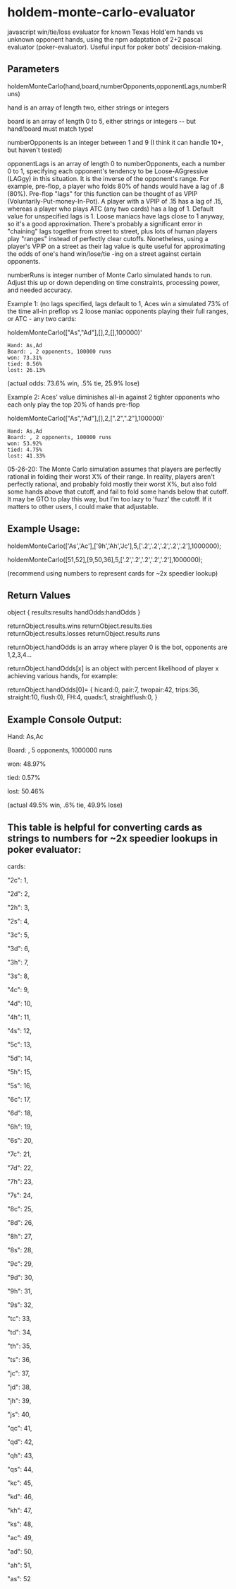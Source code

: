 # holdem-monte-carlo-evaluator
javascript win/tie/loss evaluator for known Texas Hold'em hands vs unknown opponent hands, using the npm adaptation of 2+2 pascal evaluator (poker-evaluator). Useful input for poker bots' decision-making.

Parameters
------------------------------------------------
holdemMonteCarlo(hand,board,numberOpponents,opponentLags,numberRuns)

hand is an array of length two, either strings or integers

board is an array of length 0 to 5, either strings or integers -- but hand/board must match type!

numberOpponents is an integer between 1 and 9 (I think it can handle 10+, but haven't tested)

opponentLags is an array of length 0 to numberOpponents, each a number 0 to 1, specifying each opponent's tendency to be Loose-AGgressive (LAGgy) in this situation. It is the inverse of the opponent's range. For example, pre-flop, a player who folds 80% of hands would have a lag of .8 (80%). Pre-flop "lags" for this function can be thought of as VPIP (Voluntarily-Put-money-In-Pot). A player with a VPIP of .15 has a lag of .15, whereas a player who plays ATC (any two cards) has a lag of 1. Default value for unspecified lags is 1. Loose maniacs have lags close to 1 anyway, so it's a good approximation. There's probably a significant error in "chaining" lags together from street to street, plus lots of human players play "ranges" instead of perfectly clear cutoffs. Nonetheless, using a player's VPIP on a street as their lag value is quite useful for approximating the odds of one's hand win/lose/tie -ing on a street against certain opponents.

numberRuns is integer number of Monte Carlo simulated hands to run. Adjust this up or down depending on time constraints, processing power, and needed accuracy.

Example 1: (no lags specified, lags default to 1, Aces win a simulated 73% of the time all-in preflop vs 2 loose maniac opponents playing their full ranges, or ATC - any two cards:

holdemMonteCarlo(["As","Ad"],[],2,[],100000)'
~~~~~~~~~~~~~~~~~~~~~~~~~~~~~~~~~~~~~~~~~~~~~~~~~~~~~~
Hand: As,Ad
Board: , 2 opponents, 100000 runs
won: 73.31%
tied: 0.56%
lost: 26.13%
~~~~~~~~~~~~~~~~~~~~~~~~~~~~~~~~~~~~~~~~~~~~~~~~~~~~~~

(actual odds: 73.6% win, .5% tie, 25.9% lose)


Example 2: Aces' value diminishes all-in against 2 tighter opponents who each only play the top 20% of hands pre-flop

holdemMonteCarlo(["As","Ad"],[],2,[".2",".2"],100000)'
~~~~~~~~~~~~~~~~~~~~~~~~~~~~~~~~~~~~~~~~~~~~~~~~~~~~~~
Hand: As,Ad
Board: , 2 opponents, 100000 runs
won: 53.92%
tied: 4.75%
lost: 41.33%
~~~~~~~~~~~~~~~~~~~~~~~~~~~~~~~~~~~~~~~~~~~~~~~~~~~~~~


05-26-20: The Monte Carlo simulation assumes that players are perfectly rational in folding their worst X% of their range. In reality, players aren't perfectly rational, and probably fold mostly their worst X%, but also fold some hands above that cutoff, and fail to fold some hands below that cutoff. It may be GTO to play this way, but I'm too lazy to 'fuzz' the cutoff. If it matters to other users, I could make that adjustable.

Example Usage:
------------------------------------------------

holdemMonteCarlo(['As','Ac'],['9h','Ah','Jc'],5,['.2','.2','.2','.2','.2'],1000000);

holdemMonteCarlo([51,52],[9,50,36],5,['.2','.2','.2','.2','.2'],1000000);

(recommend using numbers to represent cards for ~2x speedier lookup)


Return Values
------------------------------------------------

object {
results:results
handOdds:handOdds
}

returnObject.results.wins
returnObject.results.ties
returnObject.results.losses
returnObject.results.runs

returnObject.handOdds is an array where player 0 is the bot, opponents are 1,2,3,4...

returnObject.handOdds[x] is an object with percent likelihood of player x achieving various hands, for example:

returnObject.handOdds[0]= {
hicard:0,
pair:7,
twopair:42,
trips:36,
straight:10,
flush:0),
FH:4,
quads:1,
straightflush:0,
}

Example Console Output:
------------------------------------------------
Hand: As,Ac

Board: , 5 opponents, 1000000 runs

won: 48.97%

tied: 0.57%

lost: 50.46%

(actual 49.5% win, .6% tie, 49.9% lose)


This table is helpful for converting cards as strings to numbers for ~2x speedier lookups in poker evaluator:
------------------------------------------------
cards:

 "2c": 1,
 
 "2d": 2,
 
 "2h": 3,

 "2s": 4,

 "3c": 5,

 "3d": 6,

 "3h": 7,

 "3s": 8,

 "4c": 9,

 "4d": 10,

 "4h": 11,

 "4s": 12,

 "5c": 13,

 "5d": 14,

 "5h": 15,

 "5s": 16,

 "6c": 17,

 "6d": 18,

 "6h": 19,

 "6s": 20,

 "7c": 21,

 "7d": 22,

 "7h": 23,

 "7s": 24,

 "8c": 25,

 "8d": 26,

 "8h": 27,

 "8s": 28,

 "9c": 29,

 "9d": 30,

 "9h": 31,

 "9s": 32,

 "tc": 33,

 "td": 34,

 "th": 35,

 "ts": 36,

 "jc": 37,

 "jd": 38,

 "jh": 39,

 "js": 40,

 "qc": 41,

 "qd": 42,

 "qh": 43,

 "qs": 44,

 "kc": 45,

 "kd": 46,

 "kh": 47,

 "ks": 48,

 "ac": 49,

 "ad": 50,

 "ah": 51,
 
 "as": 52
